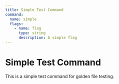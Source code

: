 ```yaml
---
title: Simple Test Command
command:
  name: simple
  flags:
    - name: flag
      type: string
      description: A simple flag
---
```


# Simple Test Command

This is a simple test command for golden file testing.